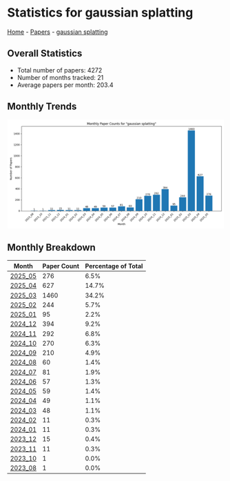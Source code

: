 # Statistics for gaussian splatting

[Home](https://arxcompass.github.io) - [Papers](https://arxcompass.github.io/papers) - [gaussian splatting](https://arxcompass.github.io/papers/gaussian_splatting)

## Overall Statistics

- Total number of papers: 4272
- Number of months tracked: 21
- Average papers per month: 203.4

## Monthly Trends

![Monthly Paper Counts](monthly_stats.png)

## Monthly Breakdown

| Month | Paper Count | Percentage of Total |
| --- | --- | --- |
| [2025_05](./2025_05/papers_1.md) | 276 | 6.5% |
| [2025_04](./2025_04/papers_1.md) | 627 | 14.7% |
| [2025_03](./2025_03/papers_1.md) | 1460 | 34.2% |
| [2025_02](./2025_02/papers_1.md) | 244 | 5.7% |
| [2025_01](./2025_01/papers_1.md) | 95 | 2.2% |
| [2024_12](./2024_12/papers_1.md) | 394 | 9.2% |
| [2024_11](./2024_11/papers_1.md) | 292 | 6.8% |
| [2024_10](./2024_10/papers_1.md) | 270 | 6.3% |
| [2024_09](./2024_09/papers_1.md) | 210 | 4.9% |
| [2024_08](./2024_08/papers_1.md) | 60 | 1.4% |
| [2024_07](./2024_07/papers_1.md) | 81 | 1.9% |
| [2024_06](./2024_06/papers_1.md) | 57 | 1.3% |
| [2024_05](./2024_05/papers_1.md) | 59 | 1.4% |
| [2024_04](./2024_04/papers_1.md) | 49 | 1.1% |
| [2024_03](./2024_03/papers_1.md) | 48 | 1.1% |
| [2024_02](./2024_02/papers_1.md) | 11 | 0.3% |
| [2024_01](./2024_01/papers_1.md) | 11 | 0.3% |
| [2023_12](./2023_12/papers_1.md) | 15 | 0.4% |
| [2023_11](./2023_11/papers_1.md) | 11 | 0.3% |
| [2023_10](./2023_10/papers_1.md) | 1 | 0.0% |
| [2023_08](./2023_08/papers_1.md) | 1 | 0.0% |
